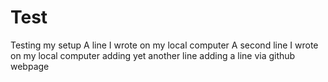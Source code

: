 # Test
Testing my setup
A line I wrote on my local computer
A second line I wrote on my local computer
adding yet another line
adding a line via github webpage
